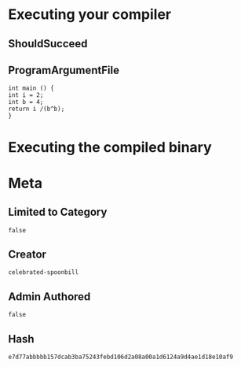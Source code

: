 # Executing your compiler

## ShouldSucceed

## ProgramArgumentFile

```
int main () {
int i = 2;
int b = 4; 
return i /(b^b);
}
```

# Executing the compiled binary

# Meta

## Limited to Category

```
false
```

## Creator

```
celebrated-spoonbill
```

## Admin Authored

```
false
```

## Hash

```
e7d77abbbbb157dcab3ba75243febd106d2a08a00a1d6124a9d4ae1d18e10af9
```
